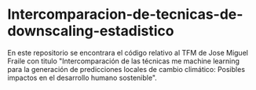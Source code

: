 # Intercomparacion-de-tecnicas-de-downscaling-estadistico
En este repositorio se encontrara el código relativo al TFM de Jose Miguel Fraile con titulo "Intercomparación de las técnicas me machine learning para la generación de predicciones locales de cambio climático: Posibles impactos en el desarrollo humano sostenible". 
